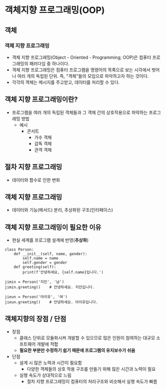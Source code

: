 # 객체지향 프로그래밍(OOP)
## 객체
### 객체 지향 프로그래밍
- 객체 지향 프로그래밍(Object - Oriented - Programming; OOP)은 컴퓨터 프로그래밍의 패러다임 중 하나이다.
- 객체 지향 프로그래밍은 컴퓨터 프로그램을 명령어의 목록으로 보는 시각에서 벗어나 여러 개의 독립된 단위. 즉, "객체"들의 모임으로 파악하고자 하는 것이다.
- 각각의 객체는 메시지를 주고받고, 데이터를 처리할 수 있다.

## 객체 지향 프로그래밍이란?
- 프로그램을 여러 개의 독립된 객체들과 그 객체 간의 상호작용으로 파악하는 프로그래밍 방법
    - 예시
        - 콘서트
            - 가수 객체
            - 감독 객체
            - 관객 객체

## 절차 지향 프로그래밍
- 데이터와 함수로 인한 변화

## 객체 지향 프로그래밍
- 데이터와 기능(메서드) 분리, 추상화된 구조(인터페이스)

## 객체 지향 프로그래밍이 필요한 이유
- 현실 세계를 프로그램 설계에 반영(**추상화**)
```
class Person:
    def __init__(self, name, gender):
        self.name = name
        self.gender = gender
    def greeting(self):
        print(f'안녕하세요, {self.name}입니다.')

jimin = Person('지민', '남')
jimin.greeting()    # 안녕하세요. 지민입니다.

jieun = Person('아이유', '여')
jieun.greeting()    # 안녕하세요. 아이유입니다.
```

## 객체지향의 장점 / 단점
- 장점
    - 클래스 단위로 모듈화시켜 개발할 수 있으므로 많은 인원이 참여하는 대규모 소프트웨어 개발에 적합
    - **필요한 부분만 수정하기 쉽기 때문에 프로그램의 유지보수가 쉬움**
- 단점
    - 설계 시 많은 노력과 시간이 필요함
        - 다양한 객체들의 상호 작용 구조를 만들기 위해 많은 시간과 노력이 필요
    - 실행 속도가 상대적으로 느림
        - 절차 지향 프로그래밍이 컴퓨터의 처리구조와 비슷해서 실행 속도가 빠름